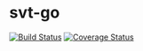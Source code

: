 # svt-go

[![Build Status](https://travis-ci.org/hongkailiu/svt-go.svg?branch=master)](https://travis-ci.org/hongkailiu/svt-go)
[![Coverage Status](https://coveralls.io/repos/github/hongkailiu/svt-go/badge.svg?branch=master)](https://coveralls.io/github/hongkailiu/svt-go?branch=master)